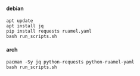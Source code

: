 #### debian
```shell
apt update
apt install jq
pip install requests ruamel.yaml
bash run_scripts.sh
```

#### arch
```shell
pacman -Sy jq python-requests python-ruamel-yaml
bash run_scripts.sh
```
